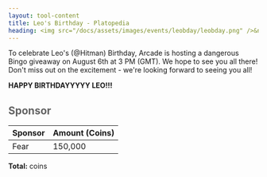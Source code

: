 ```yaml
---
layout: tool-content
title: Leo's Birthday - Platopedia
heading: <img src="/docs/assets/images/events/leobday/leobday.png" />&nbsp;Leo's Birthday
---
```


<style>
h2                    { color:#636363 !important }
h4                    { color:#008080 !important;font-size:var(--unit-text-B) !important }
.syotimer-cell__value { border-color:#636363 !important }
.syotimer-cell__unit  { color:#636363 }
</style>

<div class="linebreak"></div>

<div class="content-image" data-url="/docs/assets/images/events/leobday/leobday.png" data-width="250px" data-label=""></div>

To celebrate Leo's (@Hitman) Birthday, Arcade is hosting a dangerous Bingo giveaway on August 6th at 3 PM (GMT). We hope to see you all there! Don't miss out on the excitement - we're looking forward to seeing you all!

<div class="linebreak"></div>

<div class="content-countdown text-center" data-datetime="2024-08-06T15:00:00+00:00"><b>HAPPY BIRTHDAYYYYY LEO!!!</b></div>

<div class="linebreak"></div>

## Sponsor

<table id="sponsors" class="table table-bordered">
    <thead>
        <tr>
            <th class="w-50">Sponsor</th>
            <th class="w-50">Amount (Coins)</th>
        </tr>
    </thead>
    <tbody>
        <tr>
            <td>Fear</td>
            <td>150,000</td>
        </tr>
    </tbody>
</table>

<div class="linebreak"></div>

<p class="text-center"><b>Total:</b> <span class="content-custom" data-code="$('#sponsors tbody tr td:nth-child(2)').total()"></span> coins</p>

<div class="linebreak"></div>
